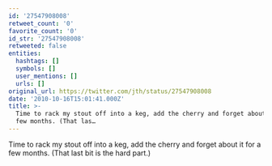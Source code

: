 ```yaml
---
id: '27547908008'
retweet_count: '0'
favorite_count: '0'
id_str: '27547908008'
retweeted: false
entities:
  hashtags: []
  symbols: []
  user_mentions: []
  urls: []
original_url: https://twitter.com/jth/status/27547908008
date: '2010-10-16T15:01:41.000Z'
title: >-
  Time to rack my stout off into a keg, add the cherry and forget about it for a
  few months. (That las…
---
```


Time to rack my stout off into a keg, add the cherry and forget about it for a few months. (That last bit is the hard part.)